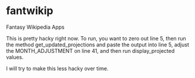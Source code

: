 # fantwikip
Fantasy Wikipedia Apps

This is pretty hacky right now.  To run, you want to zero out line 5, then run the method get_updated_projections and paste the output into line 5, adjust the MONTH_ADJUSTMENT on line 41, and then run display_projected values.

I will try to make this less hacky over time.
